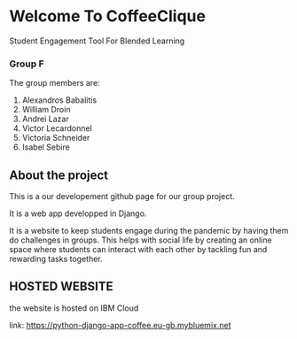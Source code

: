 # Welcome To CoffeeClique
Student Engagement Tool For Blended Learning

### Group F

The group members are:

1. Alexandros Babalitis
2. William Droin
3. Andrei Lazar
4. Victor Lecardonnel
5. Victoria Schneider
6. Isabel Sebire

## About the project 

This is a our developement github page for our group project.

It is a web app developped in Django.

It is a website to keep students engage during the pandemic by having them do challenges in groups. This helps with social life by creating an online space where students can interact with each other by tackling fun and rewarding tasks together.

## HOSTED WEBSITE

the website is hosted on IBM Cloud

link: https://python-django-app-coffee.eu-gb.mybluemix.net
